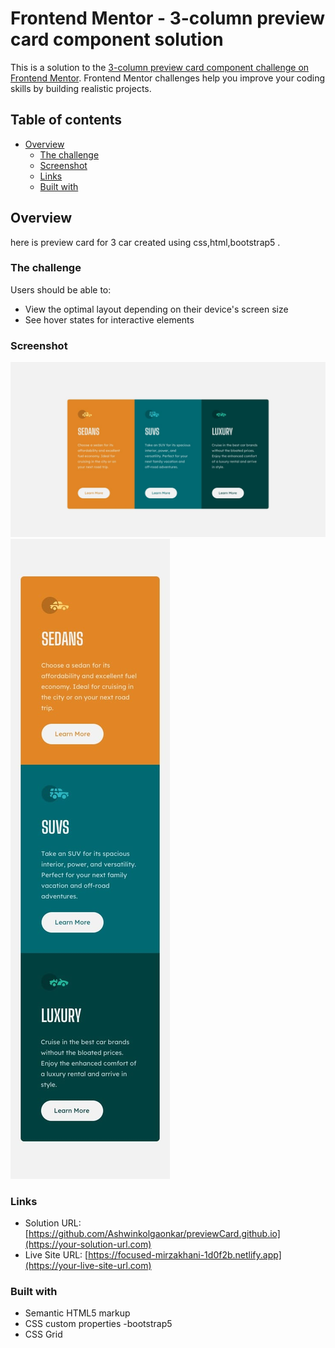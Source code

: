 # Frontend Mentor - 3-column preview card component solution

This is a solution to the [3-column preview card component challenge on Frontend Mentor](https://www.frontendmentor.io/challenges/3column-preview-card-component-pH92eAR2-). Frontend Mentor challenges help you improve your coding skills by building realistic projects. 

## Table of contents

- [Overview](#overview)
  - [The challenge](#the-challenge)
  - [Screenshot](#screenshot)
  - [Links](#links)
  - [Built with](#built-with)

## Overview
   here is preview card for 3 car created using css,html,bootstrap5 .
### The challenge

Users should be able to:

- View the optimal layout depending on their device's screen size
- See hover states for interactive elements

### Screenshot

![screenshoot](desktop-design.jpg)
![screenshoot2](mobile-design.jpg)




### Links

- Solution URL: [https://github.com/Ashwinkolgaonkar/previewCard.github.io](https://your-solution-url.com)
- Live Site URL: [https://focused-mirzakhani-1d0f2b.netlify.app](https://your-live-site-url.com)


### Built with

- Semantic HTML5 markup
- CSS custom properties
-bootstrap5
- CSS Grid


